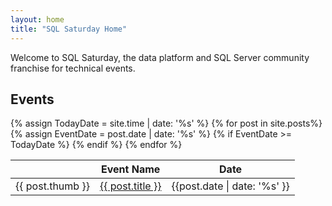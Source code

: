 ```yaml
---
layout: home
title: "SQL Saturday Home"
---
```

Welcome to SQL Saturday, the data platform and SQL Server community franchise for technical events.

## Events
<table>
  <thead>
        <tr>
          <th scope="col"></th>
          <th scope="col">Event Name</th>
          <th scope="col">Date</th>
        </tr>
      </thead>
      <tbody>
  {% assign TodayDate = site.time | date: '%s' %}
  {% for post in site.posts%}
  {% assign EventDate = post.date | date: '%s' %}
   {% if EventDate >= TodayDate %}
    <tr>
    <td>{{ post.thumb }}</td>
      <td><a href="{{ post.url | absolute_url }}">{{ post.title }}</a>
      </td>
      <td>{{post.date | date: '%s' }}</td>
    </tr>
   {% endif %}
  {% endfor %}
  </tbody>
</table>

